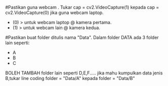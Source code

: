 #Pastikan guna webcam .
Tukar cap = cv2.VideoCapture(1) kepada cap = cv2.VideoCapture(0) jika guna webcam laptop.

* (0) > untuk webcam laptop @ kamera pertama.
* (1) > untuk webcam lain @ kamera kedua.

#Pastikan buat folder ditulis nama "Data".
Dalam folder DATA ada 3 folder lain seperti:

* A
* B
* C

BOLEH TAMBAH folder lain seperti D,E,F.....
jika mahu kumpulkan data jenis B,tukar line coding folder = "Data/A" kepada folder = "Data/B"
